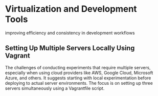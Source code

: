 # Virtualization and Development Tools
improving efficiency and consistency in development workflows

## Setting Up Multiple Servers Locally Using Vagrant
The challenges of conducting experiments that require multiple servers, especially when using cloud providers like AWS, Google Cloud, Microsoft Azure, and others. It suggests starting with local experimentation before deploying to actual server environments. The focus is on setting up three servers simultaneously using a Vagrantfile script.
